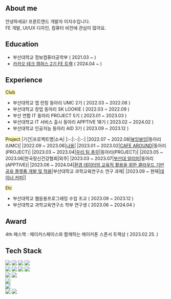 ## About me
안녕하세요! 프론트엔드 개발자 이지수입니다.<br>FE 개발, UI/UX 디자인, 컴퓨터 비전에 관심이 많아요.

## Education
- 부산대학교 정보컴퓨터공학부 ( 2021.03 ~ )
- [카카오 테크 캠퍼스 2기 FE 트랙](https://www.kakaotechcampus.com/user/index.do) ( 2024.04 ~ )

## Experience
<span style="background-color:#fff5b1">Club</span>
- 부산대학교 앱 런칭 동아리 UMC 2기 ( 2022.03 ~ 2022.08 )   
- 부산대학교 창업 동아리 SK LOOKIE ( 2022.03 ~ 2022.09 )
- 부산 연합 IT 동아리 PROJECT 5기 ( 2023.01 ~ 2023.03 )
- 부산대학교 IT 서비스 출시 동아리 APPTIVE 18기 ( 2023.02 ~ 2024.02 )
- 부산대학교 인공지능 동아리 AID 3기 ( 2023.09 ~ 2023.12 )

<span style="background-color:#fff5b1">Project</span>
|기간|프로젝트명|소속|
|:-:|:-:|:-:|
|2022.07 ~ 2022.08|[뷰잉뷰잉](https://github.com/viewingviewing/front-end-codes)|동아리(UMC)|
|2022.09 ~ 2023.06|[나옹](https://github.com/dlwltn0430/Naong)|
|2023.01 ~ 2023.02|[CAFE AROUND](https://github.com/dlwltn0430/cafe-around-frontend)|동아리(PROJECT)|
|2023.03 ~ 2023.04|[우리 팀 총무](https://github.com/dlwltn0430/dutchpay-calculator)|동아리(PROJECT)|
|2023.05 ~ 2023.06|한국정신건강협회|외주|
|2023.03 ~ 2023.07|[부산대 알리미](https://github.com/ApptiveDev/apptive-18th-team4-frontend)|동아리(APPTIVE)|
|2023.06 ~ 2024.04|[환경 데이터의 교육적 활용을 위한 클라우드 기반 공유 플랫폼 개발 및 적용](https://github.com/EnvEduPNU/EnvEdu_Front)|부산대학교 과학교육연구소 연구 과제|
|2023.09 ~ 현재|[데이너 커피](https://dayner.net/)||

<span style="background-color:#fff5b1">Etc</span>
- 부산대학교 웹응용프로그래밍 수업 조교 ( 2023.09 ~ 2023.12 )
- 부산대학교 과학교육연구소 학부 연구생 ( 2023.06 ~ 2024.04 )

## Award
4th 패스핵 : 메이커스페이스와 함께하는 메이커톤 스폰서 트랙상 ( 2023.02.25. )

## Tech Stack 
<img src="https://img.shields.io/badge/Python-3776AB?style=flat-square&logo=Python&logoColor=white"> <img src="https://img.shields.io/badge/C-A8B9CC?style=flat-square&logo=C&logoColor=white"> <img src="https://img.shields.io/badge/C++-00599C?style=flat-square&logo=C%2B%2B&logoColor=white"> <img src="https://img.shields.io/badge/Java-007396?style=flat-square&logo=Conda-Forge&logoColor=white"><br>
<img src="https://img.shields.io/badge/JavaScript-F7DF1E?style=flat-square&logo=JavaScript&logoColor=white"> <img src="https://img.shields.io/badge/React-61DAFB?style=flat-square&logo=React&logoColor=white"> <img src="https://img.shields.io/badge/Typescript-3178C6?style=flat-square&logo=Typescript&logoColor=white"> <img src="https://img.shields.io/badge/Sass-CC6699?style=flat-square&logo=Sass&logoColor=white"><br>
<img src="https://img.shields.io/badge/Node.js-339933?style=flat-square&logo=Node.js&logoColor=white"> <img src="https://img.shields.io/badge/php-777BB4?style=flat-square&logo=php&logoColor=white"><br>
<img src="https://img.shields.io/badge/Kotlin-7F52FF?style=flat-square&logo=Kotlin&logoColor=white"><br>
<img src="https://img.shields.io/badge/Firebase-FFCA28?style=flat-square&logo=Firebase&logoColor=white"><br>
<img src="https://img.shields.io/badge/PostgreSQL-4169E1?style=flat-square&logo=postgresql&logoColor=white"> <img src="https://img.shields.io/badge/MySQL-4479A1?style=flat-square&logo=mysql&logoColor=white"> 